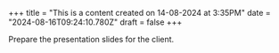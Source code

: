 +++
title = "This is a content created on 14-08-2024 at 3:35PM"
date = "2024-08-16T09:24:10.780Z"
draft = false
+++

  Prepare the presentation slides for the client.
        